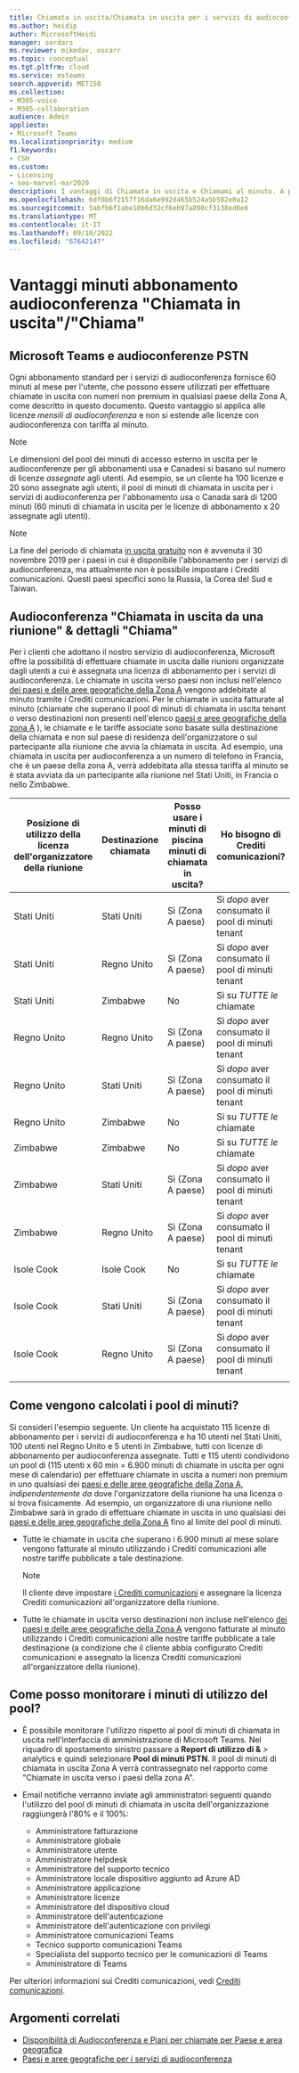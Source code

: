 ```yaml
---
title: Chiamata in uscita/Chiamata in uscita per i servizi di audioconferenza Al minuto
ms.author: heidip
author: MicrosoftHeidi
manager: serdars
ms.reviewer: mikedav, oscarr
ms.topic: conceptual
ms.tgt.pltfrm: cloud
ms.service: msteams
search.appverid: MET150
ms.collection:
- M365-voice
- M365-collaboration
audience: Admin
appliesto:
- Microsoft Teams
ms.localizationpriority: medium
f1.keywords:
- CSH
ms.custom:
- Licensing
- seo-marvel-mar2020
description: I vantaggi di Chiamata in uscita e Chiamami al minuto. A partire dal 1° dicembre 2019, ogni abbonamento ai servizi di audioconferenza fornisce 60 minuti per utente al mese nei paesi della Zona A.
ms.openlocfilehash: 6df0b6f2157f16da6e992d465b524a5b582e0a12
ms.sourcegitcommit: 5abfb6f1abe10b6d32cf6eb97a890cf3138ed0e6
ms.translationtype: MT
ms.contentlocale: it-IT
ms.lasthandoff: 09/10/2022
ms.locfileid: "67642147"
---
```

# <a name="audio-conferencing-subscription-dial-outcall-me-at-minutes-benefit"></a>Vantaggi minuti abbonamento audioconferenza "Chiamata in uscita"/"Chiama"

## <a name="microsoft-teams-and-pstn-audio-conferencing"></a>Microsoft Teams e audioconferenze PSTN

Ogni abbonamento standard per i servizi di audioconferenza fornisce 60 minuti al mese per l'utente, che possono essere utilizzati per effettuare chiamate in uscita con numeri non premium in qualsiasi paese della Zona A, come descritto in questo documento. Questo vantaggio si applica alle licenze *mensili di audioconferenza* e non si estende alle licenze con audioconferenza con tariffa al minuto.

> [!NOTE]
> Le dimensioni del pool dei minuti di accesso esterno in uscita per le audioconferenze per gli abbonamenti usa e Canadesi si basano sul numero di licenze *assegnate* agli utenti. Ad esempio, se un cliente ha 100 licenze e 20 sono assegnate agli utenti, il pool di minuti di chiamata in uscita per i servizi di audioconferenza per l'abbonamento usa o Canada sarà di 1200 minuti (60 minuti di chiamata in uscita per le licenze di abbonamento x 20 assegnate agli utenti).

> [!NOTE]
> La fine del periodo di chiamata [in uscita gratuito](complimentary-dial-out-period.md) non è avvenuta il 30 novembre 2019 per i paesi in cui è disponibile l'abbonamento per i servizi di audioconferenza, ma attualmente non è possibile impostare i Crediti comunicazioni. Questi paesi specifici sono la Russia, la Corea del Sud e Taiwan.

## <a name="audio-conferencing-dial-out-from-a-meeting--call-me-at-details"></a>Audioconferenza "Chiamata in uscita da una riunione" & dettagli "Chiama"

Per i clienti che adottano il nostro servizio di audioconferenza, Microsoft offre la possibilità di effettuare chiamate in uscita dalle riunioni organizzate dagli utenti a cui è assegnata una licenza di abbonamento per i servizi di audioconferenza. Le chiamate in uscita verso paesi non inclusi nell'elenco [dei paesi e delle aree geografiche della Zona A](audio-conferencing-zones.md) vengono addebitate al minuto tramite i Crediti comunicazioni. Per le chiamate in uscita fatturate al minuto (chiamate che superano il pool di minuti di chiamata in uscita tenant o verso destinazioni non presenti nell'elenco [paesi e aree geografiche della zona A](audio-conferencing-zones.md) ), le chiamate e le tariffe associate sono basate sulla destinazione della chiamata e non sul paese di residenza dell'organizzatore o sul partecipante alla riunione che avvia la chiamata in uscita. Ad esempio, una chiamata in uscita per audioconferenza a un numero di telefono in Francia, che è un paese della zona A, verrà addebitata alla stessa tariffa al minuto se è stata avviata da un partecipante alla riunione nel Stati Uniti, in Francia o nello Zimbabwe.

|Posizione di utilizzo della licenza dell'organizzatore della riunione |Destinazione chiamata |Posso usare i minuti di piscina minuti di chiamata in uscita?|Ho bisogno di Crediti comunicazioni?|
|---------|---------|---------|---------|
|Stati Uniti |Stati Uniti |Sì (Zona A paese) |Sì *dopo* aver consumato il pool di minuti tenant         |
|Stati Uniti |Regno Unito|Sì (Zona A paese) |  Sì *dopo* aver consumato il pool di minuti tenant       |
|Stati Uniti     |Zimbabwe|    No     |     Sì su *TUTTE le* chiamate    |
|Regno Unito     |Regno Unito|Sì (Zona A paese) |  Sì *dopo* aver consumato il pool di minuti tenant       |
|Regno Unito     |Stati Uniti |Sì (Zona A paese) |  Sì *dopo* aver consumato il pool di minuti tenant       |
|Regno Unito     |Zimbabwe|    No     |   Sì su *TUTTE le* chiamate      |
|Zimbabwe     |Zimbabwe|    No     |    Sì su *TUTTE le* chiamate     |
|Zimbabwe     |Stati Uniti | Sì (Zona A paese) | Sì *dopo* aver consumato il pool di minuti tenant        |
|Zimbabwe     |Regno Unito | Sì (Zona A paese) | Sì *dopo* aver consumato il pool di minuti tenant        |
|Isole Cook     |Isole Cook |   No      |    Sì su *TUTTE le* chiamate     |
|Isole Cook     |Stati Uniti  | Sì (Zona A paese) |  Sì *dopo* aver consumato il pool di minuti tenant       |
|Isole Cook     |Regno Unito | Sì (Zona A paese) | Sì *dopo* aver consumato il pool di minuti tenant        |
|    |         |         |         |

## <a name="how-are-minute-pools-calculated"></a>Come vengono calcolati i pool di minuti?

Si consideri l'esempio seguente. Un cliente ha acquistato 115 licenze di abbonamento per i servizi di audioconferenza e ha 10 utenti nel Stati Uniti, 100 utenti nel Regno Unito e 5 utenti in Zimbabwe, tutti con licenze di abbonamento per audioconferenza assegnate. Tutti e 115 utenti condividono un pool di (115 utenti x 60 min = 6.900 minuti di chiamate in uscita per ogni mese di calendario) per effettuare chiamate in uscita a numeri non premium in uno qualsiasi dei [paesi e delle aree geografiche della Zona A](audio-conferencing-zones.md), *indipendentemente da* dove l'organizzatore della riunione ha una licenza o si trova fisicamente. Ad esempio, un organizzatore di una riunione nello Zimbabwe sarà in grado di effettuare chiamate in uscita in uno qualsiasi dei [paesi e delle aree geografiche della Zona A](audio-conferencing-zones.md) fino al limite del pool di minuti.

- Tutte le chiamate in uscita che superano i 6.900 minuti al mese solare vengono fatturate al minuto utilizzando i Crediti comunicazioni alle nostre tariffe pubblicate a tale destinazione.

   > [!NOTE]
   > Il cliente deve impostare [i Crediti comunicazioni](what-are-communications-credits.md) e assegnare la licenza Crediti comunicazioni all'organizzatore della riunione.

- Tutte le chiamate in uscita verso destinazioni non incluse nell'elenco [dei paesi e delle aree geografiche della Zona A](audio-conferencing-zones.md) vengono fatturate al minuto utilizzando i Crediti comunicazioni alle nostre tariffe pubblicate a tale destinazione (a condizione che il cliente abbia configurato Crediti comunicazioni e assegnato la licenza Crediti comunicazioni all'organizzatore della riunione).

## <a name="how-can-i-monitor-minute-my-pool-usage"></a>Come posso monitorare i minuti di utilizzo del pool?

- È possibile monitorare l'utilizzo rispetto al pool di minuti di chiamata in uscita nell'interfaccia di amministrazione di Microsoft Teams. Nel riquadro di spostamento sinistro passare a **Report di utilizzo di &** >  analytics e quindi selezionare **Pool di minuti PSTN**. Il pool di minuti di chiamata in uscita Zona A verrà contrassegnato nel rapporto come "Chiamate in uscita verso i paesi della zona A".
- Email notifiche verranno inviate agli amministratori seguenti quando l'utilizzo del pool di minuti di chiamata in uscita dell'organizzazione raggiungerà l'80% e il 100%:

  - Amministratore fatturazione
  - Amministratore globale
  - Amministratore utente
  - Amministratore helpdesk
  - Amministratore del supporto tecnico
  - Amministratore locale dispositivo aggiunto ad Azure AD
  - Amministratore applicazione
  - Amministratore licenze
  - Amministratore del dispositivo cloud
  - Amministratore dell'autenticazione
  - Amministratore dell'autenticazione con privilegi
  - Amministratore comunicazioni Teams
  - Tecnico supporto comunicazioni Teams
  - Specialista del supporto tecnico per le comunicazioni di Teams
  - Amministratore di Teams

Per ulteriori informazioni sui Crediti comunicazioni, vedi [Crediti comunicazioni](what-are-communications-credits.md).

## <a name="related-topics"></a>Argomenti correlati

- [Disponibilità di Audioconferenza e Piani per chiamate per Paese e area geografica](country-and-region-availability-for-audio-conferencing-and-calling-plans/country-and-region-availability-for-audio-conferencing-and-calling-plans.md)
- [Paesi e aree geografiche per i servizi di audioconferenza](audio-conferencing-zones.md)

